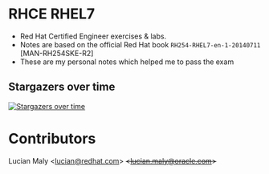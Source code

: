 # RHCE RHEL7
* Red Hat Certified Engineer exercises & labs.
* Notes are based on the official Red Hat book `RH254-RHEL7-en-1-20140711` [MAN-RH254SKE-R2]
* These are my personal notes which helped me to pass the exam

## Stargazers over time

[![Stargazers over time](https://starchart.cc/luckylittle/RHCE.svg)](https://starchart.cc/luckylittle/RHCE)

# Contributors
Lucian Maly <<lucian@redhat.com>> ~~<<lucian.maly@oracle.com>>~~
